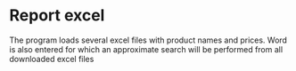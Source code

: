 # Report excel
The program loads several excel files with product names and prices. Word is also entered for which an approximate search will be performed from all downloaded excel files
